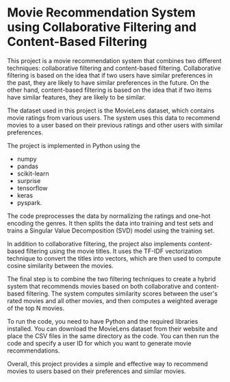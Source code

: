 # Movie Recommendation System using Collaborative Filtering and Content-Based Filtering
This project is a movie recommendation system that combines two different techniques: collaborative filtering and content-based filtering. Collaborative filtering is based on the idea that if two users have similar preferences in the past, they are likely to have similar preferences in the future. On the other hand, content-based filtering is based on the idea that if two items have similar features, they are likely to be similar.

The dataset used in this project is the MovieLens dataset, which contains movie ratings from various users. The system uses this data to recommend movies to a user based on their previous ratings and other users with similar preferences.

The project is implemented in Python using the 
- numpy
- pandas
- scikit-learn
- surprise
- tensorflow
- keras
- pyspark.

The code preprocesses the data by normalizing the ratings and one-hot encoding the genres. It then splits the data into training and test sets and trains a Singular Value Decomposition (SVD) model using the training set.

In addition to collaborative filtering, the project also implements content-based filtering using the movie titles. It uses the TF-IDF vectorization technique to convert the titles into vectors, which are then used to compute cosine similarity between the movies.

The final step is to combine the two filtering techniques to create a hybrid system that recommends movies based on both collaborative and content-based filtering. The system computes similarity scores between the user's rated movies and all other movies, and then computes a weighted average of the top N movies.

To run the code, you need to have Python and the required libraries installed. You can download the MovieLens dataset from their website and place the CSV files in the same directory as the code. You can then run the code and specify a user ID for which you want to generate movie recommendations.

Overall, this project provides a simple and effective way to recommend movies to users based on their preferences and similar movies.
